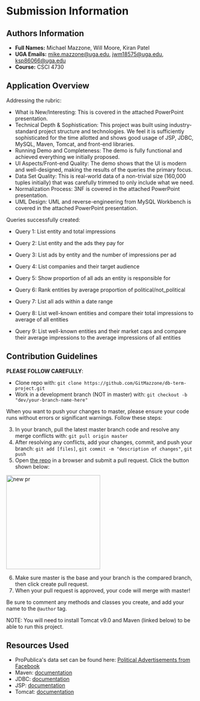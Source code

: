 # Submission Information

## Authors Information

* __Full Names:__ Michael Mazzone, Will Moore, Kiran Patel
* __UGA Emails:__ mike.mazzone@uga.edu, jwm18575@uga.edu, ksp86066@uga.edu
* __Course:__ CSCI 4730

## Application Overview  
  
Addressing the rubric:  
* What is New/Interesting: This is covered in the attached PowerPoint presentation.
* Technical Depth & Sophistication: This project was built using industry-standard project structure and technologies. We feel it is sufficiently sophisticated for the time allotted and shows good usage of JSP, JDBC, MySQL, Maven, Tomcat, and front-end libraries.  
* Running Demo and Completeness: The demo is fully functional and achieved everything we initially proposed.  
* UI Aspects/Front-end Quality: The demo shows that the UI is modern and well-designed, making the results of the queries the primary focus.  
* Data Set Quality: This is real-world data of a non-trivial size (160,000 tuples initially) that was carefully trimmed to only include what we need.  
* Normalization Process: 3NF is covered in the attached PowerPoint presentation.  
* UML Design: UML and reverse-engineering from MySQL Workbench is covered in the attached PowerPoint presentation.  

Queries successfully created:
* Query 1: List entity and total impressions

* Query 2: List entity and the ads they pay for

* Query 3: List ads by entity and the number of impressions per ad

* Query 4: List companies and their target audience

* Query 5: Show proportion of all ads an entity is responsible for

* Query 6: Rank entities by average proportion of political/not_political

* Query 7: List all ads within a date range

* Query 8: List well-known entities and compare their total impressions to average of all entities

* Query 9: List well-known entities and their market caps and compare their average impressions to the average impressions of all entities

## Contribution Guidelines 
**PLEASE FOLLOW CAREFULLY**:
 * Clone repo with: `git clone https://github.com/GitMazzone/db-term-project.git`
 * Work in a development branch (NOT in master) with: `git checkout -b "dev/your-branch-name-here"`

When you want to push your changes to  master, please ensure your code runs without errors or significant warnings. Follow these steps:

3. In your branch, pull the latest master branch code and resolve any merge conflicts with: `git pull origin master`
4. After resolving any conflicts, add your changes, commit, and push your branch: `git add [files]`, `git commit -m "description of changes"`, `git push`
5. Open [the repo](https://github.com/GitMazzone/db-term-project) in a browser and submit a pull request. Click the button shown below: 
<img src="https://i.imgur.com/gx3OWvM.png" alt="new pr" width="250"/>  
  
6. Make sure master is the base and your branch is the compared branch, then click create pull request.  
7. When your pull request is approved, your code will merge with master!

Be sure to comment any methods and classes you create, and add your name to the `@author` tag.  
  
NOTE: You will need to install Tomcat v9.0 and Maven (linked below) to be able to run this project.

## Resources Used
* ProPublica's data set can be found here: [Political Advertisements from Facebook](https://www.propublica.org/datastore/dataset/political-advertisements-from-facebook)
* Maven: [documentation](https://maven.apache.org/)
* JDBC: [documentation](https://www.oracle.com/technetwork/java/overview-141217.html)
* JSP: [documentation](https://docs.oracle.com/javaee/5/tutorial/doc/bnajo.html)
* Tomcat: [documentation](https://tomcat.apache.org/download-90.cgi)
